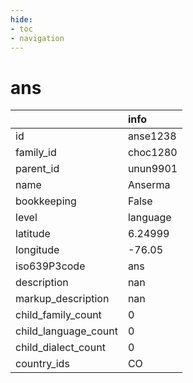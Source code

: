 ```yaml
---
hide:
- toc
- navigation
---
```

# ans
|                      | info     |
|:---------------------|:---------|
| id                   | anse1238 |
| family_id            | choc1280 |
| parent_id            | unun9901 |
| name                 | Anserma  |
| bookkeeping          | False    |
| level                | language |
| latitude             | 6.24999  |
| longitude            | -76.05   |
| iso639P3code         | ans      |
| description          | nan      |
| markup_description   | nan      |
| child_family_count   | 0        |
| child_language_count | 0        |
| child_dialect_count  | 0        |
| country_ids          | CO       |